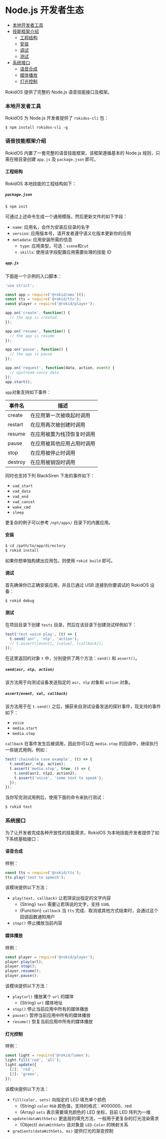 # Node.js 开发者生态

- [本地开发者工具](#本地开发者工具)
- [技能框架介绍](#语音应用框架介绍)
  - [工程结构](#工程结构)
  - [安装](#安装)
  - [调试](#调试)
  - [测试](#测试)
- [系统接口](#系统接口)
  - [语音合成](#语音合成)
  - [媒体播放](#媒体播放)
  - [灯光控制](#灯光控制)

RokidOS 提供了完整的 Node.js 语音技能接口及框架。

### 本地开发者工具

RokidOS 为 Node.js 开发者提供了 `rokidos-cli` 包：

```shell
$ npm install rokidos-cli -g
```

### 语音技能框架介绍

RokidOS 内置了一套完整的语音技能框架，该框架遵循基本的 Node.js 规则，只需在根目录创建 `app.js` 及 `package.json` 即可。

#### 工程结构

RokidOS 本地技能的工程结构如下：

##### `package.json`

```shell
$ npm init
```

可通过上述命令生成一个通用模版，然后更新文件的如下字段：

- `name`: 应用名，会作为安装后目录的名字
- `version`: 应用版本号，请开发者遵守语义化版本更新你的应用
- `metadata`: 应用安装所需的信息
  - `type`: 应用类型，可选：`scene`和`cut`
  - `skills`: 使用该字段配置应用需要处理的技能 ID

##### `app.js`

下面是一个示例的入口脚本：

```js
'use strict';

const app = require('@rokid/ams')();
const tts = require('@rokid/tts');
const player = require('@rokid/player');

app.on('create', function() {
  // the app is created
});

app.on('resume', function() {
  // the app is resume
});

app.on('pause', function() {
  // the app is pause
});

app.on('request', function(data, action, event) {
  // upstream voice data
});
app.start();
```

`app`对象支持如下事件：

| 事件名   | 描述                    |
|---------|-------------------------|
| create  | 在应用第一次被唤起时调用   |
| restart | 在应用再次被创建时调用     |
| resume  | 在应用被置为栈顶恢复时调用 |
| pause   | 在应用被其他应用占用时调用 |
| stop    | 在应用被停止时调用        |
| destroy | 在应用被销毁时调用        |

同时也支持下列 BlackSiren 下发的事件如下：

- `vad_start`
- `vad_data`
- `vad_end`
- `vad_cancel`
- `wake_cmd`
- `sleep`

更复杂的例子可以参考 `/opt/apps/` 目录下的内置应用。

#### 安装

```sh
$ cd /path/to/app/directory
$ rokid install
```

如果你想单独构建出应用包，则使用 `rokid build` 即可。

#### 调试

首先确保你已正确安装应用，并且已通过 USB 连接到你要调试的 RokidOS 设备：

```sh
$ rokid debug
```

#### 测试

在项目目录下创建 `tests` 目录，然后在该目录下创建测试样例如下：

```js
test('test voice play', (t) => {
  t.send('asr', 'nlp', 'action');
  // t.assert([event], [value], [callback]);
});
```

在这里返回的对象 `t` 中，分别提供了两个方法：`send()` 和 `assert()`。

##### `send(asr, nlp, action)`

该方法用于向测试设备发送指定的 `asr`、`nlp` 对象和 `action` 对象。

##### `assert(event, val, callback)`

该方法用于在 `t.send()` 之后，捕获来自测试设备发送的探针事件，现支持的事件如下：

- `voice`
- `media.start`
- `media.stop`

`callback` 在事件发生后被调用，因此你可以在 `media.stop` 的回调中，继续执行一些链式用例。例如：

```js
test('chainable case example', (t) => {
  t.send(asr, nlp, action);
  t.assert('media.stop', true, () => {
    t.send(asr2, nlp2, action2);
    t.assert('voice', 'some text to speak');
  });
});
```

当你写完测试用例后，使用下面的命令来执行测试：

```sh
$ rokid test
```

### 系统接口

为了让开发者完成各种开放性的技能需求，RokidOS 为本地技能开发者提供了如下系统基础接口：

#### 语音合成

样例：

```js
const tts = require('@rokid/tts');
tts.play('text to speech');
```

该模块提供以下方法：

- `play(text, callback)` 让若琪说出指定的文字内容
  - {String} `text` 需要让若琪说的文字，支持 `SSML`
  - {Function} `callback` 当 `tts` 完成、取消或其他方式结束时，会通过这个回调函数通知用户
- `stop()` 停止播放当前内容

#### 媒体播放

样例：

```js
const player = require('@rokid/player');
player.play(url);
player.stop();
player.resume();
player.pause();
```

该模块提供以下方法：

- `play(url)` 播放某个 `url` 的媒体
  - {String} `url` 媒体地址
- `stop()` 停止当前应用中所有的媒体播放
- `pause()` 暂停当前应用中所有的媒体播放
- `resume()` 恢复当前应用中所有的媒体播放

#### 灯光控制

样例：

```js
const light = require('@rokid/lumen');
light.fill('red', 'all');
light.update({
  [1]: 'red',
  [2]: 'green',
});
```

该模块提供以下方法：

- `fill(color, sets)` 向指定的 LED 填充单个颜色
  - {String} `color` `RGB` 颜色值，支持的格式：#000000、red
  - {Array} `sets` 表示需要填充颜色的 LED 坐标，目前 LED 阵列为一维
- `update(dataWithSets)` 更底层的填充方法，一般用于更复杂的灯光渲染需求
  - {Object} `dataWithSets` 该对象是 `LED-Color` 的映射关系
- `gradients(dataWithSets, ms)` 提供灯光的渐变控制

